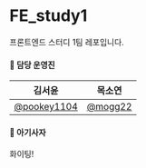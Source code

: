 # FE_study1

프론트엔드 스터디 1팀 레포입니다.

#### 🦁 담당 운영진

| 김서윤                                       | 목소연                               |
| -------------------------------------------- | ------------------------------------ |
| [@pookey1104](https://github.com/pookey1104) | [@mogg22](https://github.com/mogg22) |

#### 🦁 아기사자

화이팅!
